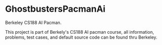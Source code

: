 # GhostbustersPacmanAi
Berkeley CS188 AI Pacman.

This project is part of Berkely's CS188 AI pacman course, all information, problems, test cases, and default source code can be found thru Berkeley. 
